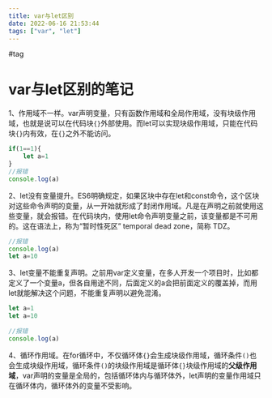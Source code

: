 ```yaml
---
title: var与let区别
date: 2022-06-16 21:53:44
tags: ["var", "let"]
---
```

#tag

# var与let区别的笔记

1、作用域不一样。var声明变量，只有函数作用域和全局作用域，没有块级作用域，也就是说可以在代码块`{}`外部使用。而let可以实现块级作用域，只能在代码块`{}`内有效，在`{}`之外不能访问。

```js
if(1==1){
    let a=1
}
//报错
console.log(a)
```

2、let没有变量提升。ES6明确规定，如果区块中存在let和const命令，这个区块对这些命令声明的变量，从一开始就形成了封闭作用域。凡是在声明之前就使用这些变量，就会报错。在代码块内，使用let命令声明变量之前，该变量都是不可用的。这在语法上，称为“暂时性死区” temporal dead zone，简称 TDZ。

```js
//报错
console.log(a)
let a=10
```

3、let变量不能重复声明。之前用var定义变量，在多人开发一个项目时，比如都定义了一个变量a，但各自用途不同，后面定义的a会把前面定义的覆盖掉，而用let就能解决这个问题，不能重复声明以避免混淆。

```js
let a=1
let a=10
 
//报错
console.log(a)
```

4、循环作用域。在for循环中，不仅循环体`{}`会生成块级作用域，循环条件`()`也会生成块级作用域，循环条件`()`的块级作用域是循环体`{}`块级作用域的**父级作用域**，var声明的变量是全局的，包括循环体内与循环体外，let声明的变量作用域只在循环体内，循环体外的变量不受影响。
